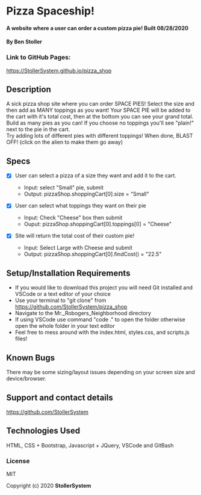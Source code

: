 # Pizza Spaceship!

#### A website where a user can order a custom pizza pie! Built 08/28/2020

#### By Ben Stoller

### Link to GitHub Pages:

https://StollerSystem.github.io/pizza_shop

## Description

A sick pizza shop site where you can order SPACE PIES! Select the size and then add as MANY toppings as you want!
Your SPACE PIE will be added to the cart with it's total cost, then at the bottom you can see your grand total.
Build as many pies as you can!
If you choose no toppings you'll see "plain!" next to the pie in the cart.  
Try adding lots of different pies with different toppings!
When done, BLAST OFF!
(click on the alien to make them go away)

## Specs
 
* [X] User can select a pizza of a size they want and add it to the cart.
  * Input: select "Small" pie, submit
  * Output: pizzaShop.shoppingCart[0].size = "Small" 

* [X] User can select what toppings they want on their pie
  * Input: Check "Cheese" box then submit
  * Ouput: pizzaShop.shoppingCart[0].toppings[0] = "Cheese"

* [X] Site will return the total cost of their custom pie!
  * Input: Select Large with Cheese and submit
  * Output: pizzaShop.shoppingCart[0].findCost() = "22.5"

## Setup/Installation Requirements

* If you would like to download this project you will need Git installed and VSCode or a text editor of your choice
* Use your terminal to "git clone" from https://github.com/StollerSystem/pizza_shop
* Navigate to the Mr._Robogers_Neighborhood directory
* If using VSCode use command "code ." to open the folder otherwise open the whole folder in your text editor
* Feel free to mess around with the index.html, styles.css, and scripts.js files! 

## Known Bugs

There may be some sizing/layout issues depending on your screen size and device/browser.

## Support and contact details

https://github.com/StollerSystem

## Technologies Used

HTML, CSS + Bootstrap, Javascript + JQuery, VSCode and GitBash

### License

MIT

Copyright (c) 2020 **StollerSystem**